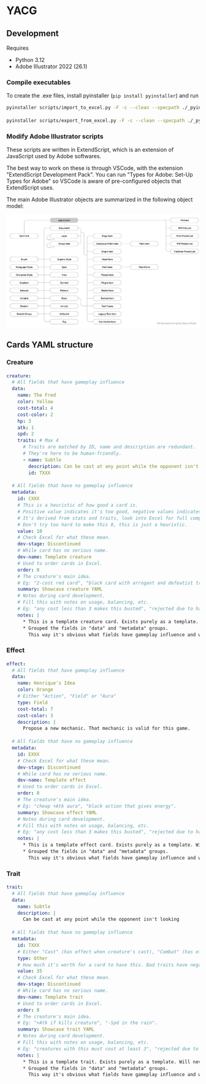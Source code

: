 # YACG

## Development

Requires
- Python 3.12
- Adobe Illustrator 2022 (26.1)

### Compile executables
To create the .exe files, install pyinstaller (`pip install pyinstaller`) and run

```bash
pyinstaller scripts/import_to_excel.py -F -c --clean --specpath ./_pyinstaller_cache/ --distpath ./ --workpath ./_pyinstaller_cache/

pyinstaller scripts/export_from_excel.py -F -c --clean --specpath ./_pyinstaller_cache/ --distpath ./ --workpath ./_pyinstaller_cache/
```

### Modify Adobe Illustrator scripts

These scripts are written in ExtendScript, which is an extension of JavaScript used by Adobe softwares.

The best way to work on these is through VSCode, with the extension "ExtendScript Development Pack". You can run "Types for Adobe: Set-Up Types for Adobe" so VSCode is aware of pre-configured objects that ExtendScript uses.

The main Adobe Illustrator objects are summarized in the following object model:

![alt text](image.png)

## Cards YAML structure

### Creature

```yaml
creature:
  # All fields that have gameplay influence
  data:
    name: The Fred
    color: Yellow
    cost-total: 4
    cost-color: 2
    hp: 3
    atk: 1
    spd: 2
    traits: # Max 4
      # Traits are matched by ID, name and description are redundant.
      # They're here to be human-friendly.
      - name: Subtle
        description: Can be cast at any point while the opponent isn't looking
        id: TXXX

  # All fields that have no gameplay influence
  metadata:
    id: CXXX
    # This is a heuristic of how good a card is.
    # Positive value indicates it's too good, negative values indicates it's too bad.
    # It's derived from stats and traits, look into Excel for full computation.
    # Don't try too hard to make this 0, this is just a heuristic.
    value: 10
    # Check Excel for what these mean.
    dev-stage: Discontinued
    # While card has no serious name.
    dev-name: Template creature
    # Used to order cards in Excel.
    order: 0
    # The creature's main idea.
    # Eg: "2-cost red card", "black card with arrogant and defeatist traits, seems funny".
    summary: Showcase creature YAML
    # Notes during card development.
    # Fill this with notes on usage, balancing, etc.
    # Eg: "any cost less than 3 makes this busted", "rejected due to having no counter-play", "value is -20 but that's fine, Haste + Moxie makes up for it").
    notes: |
      * This is a template creature card. Exists purely as a template. Will never be printed. Isn't that so sad?
      * Grouped the fields in "data" and "metadata" groups.
        This way it's obvious what fields have gameplay influence and what fields don't.
```

### Effect

```yaml
effect:
  # All fields that have gameplay influence
  data:
    name: Henrique's Idea
    color: Orange
    # Either "Action", "Field" or "Aura"
    type: Field
    cost-total: 7
    cost-color: 3
    description: |
      Propose a new mechanic. That mechanic is valid for this game.

  # All fields that have no gameplay influence
  metadata:
    id: EXXX
    # Check Excel for what these mean.
    dev-stage: Discontinued
    # While card has no serious name.
    dev-name: Template effect
    # Used to order cards in Excel.
    order: 0
    # The creature's main idea.
    # Eg: "cheap +Atk aura", "black action that gives energy".
    summary: Showcase effect YAML
    # Notes during card development.
    # Fill this with notes on usage, balancing, etc.
    # Eg: "any cost less than 3 makes this busted", "rejected due to having no counter-play", "changed colors, fits blue more").
    notes: |
      * This is a template effect card. Exists purely as a template. Will never be printed. Isn't that so sad?
      * Grouped the fields in "data" and "metadata" groups.
        This way it's obvious what fields have gameplay influence and what fields don't.
```

### Trait

```yaml
trait:
  # All fields that have gameplay influence
  data:
    name: Subtle
    description: |
      Can be cast at any point while the opponent isn't looking

  # All fields that have no gameplay influence
  metadata:
    id: TXXX
    # Either "Cast" (has effect when creature's cast), "Combat" (has effect when creature is in battle) or "Other".
    type: Other
    # How much it's worth for a card to have this. Bad traits have negative value
    value: 35
    # Check Excel for what these mean.
    dev-stage: Discontinued
    # While card has no serious name.
    dev-name: Template trait
    # Used to order cards in Excel.
    order: 0
    # The creature's main idea.
    # Eg: "+Atk if kills creature", "-Spd in the rain".
    summary: Showcase trait YAML
    # Notes during card development.
    # Fill this with notes on usage, balancing, etc.
    # Eg: "creatures with this must cost at least 3", "rejected due to having no counter-play", "can't be paired with arrogance".
    notes: |
      * This is a template trait. Exists purely as a template. Will never be used. Isn't that so sad?
      * Grouped the fields in "data" and "metadata" groups.
        This way it's obvious what fields have gameplay influence and what fields don't.
```
